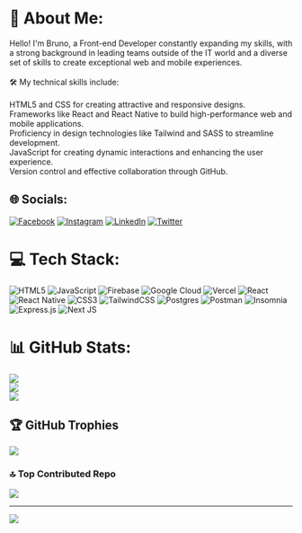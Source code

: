 # 💫 About Me:
Hello! I'm Bruno, a Front-end Developer constantly expanding my skills, with a strong background in leading teams outside of the IT world and a diverse set of skills to create exceptional web and mobile experiences.<br><br>🛠️ My technical skills include:<br><br>HTML5 and CSS for creating attractive and responsive designs.<br>Frameworks like React and React Native to build high-performance web and mobile applications.<br>Proficiency in design technologies like Tailwind and SASS to streamline development.<br>JavaScript for creating dynamic interactions and enhancing the user experience.<br>Version control and effective collaboration through GitHub.


## 🌐 Socials:
[![Facebook](https://img.shields.io/badge/Facebook-%231877F2.svg?logo=Facebook&logoColor=white)](https://facebook.com/bruno.viscay) [![Instagram](https://img.shields.io/badge/Instagram-%23E4405F.svg?logo=Instagram&logoColor=white)](https://instagram.com/brunoviscay) [![LinkedIn](https://img.shields.io/badge/LinkedIn-%230077B5.svg?logo=linkedin&logoColor=white)](https://linkedin.com/in/bruno-viscay) [![Twitter](https://img.shields.io/badge/Twitter-%231DA1F2.svg?logo=Twitter&logoColor=white)](https://twitter.com/bruno.tandil) 

# 💻 Tech Stack:
![HTML5](https://img.shields.io/badge/html5-%23E34F26.svg?style=for-the-badge&logo=html5&logoColor=white) ![JavaScript](https://img.shields.io/badge/javascript-%23323330.svg?style=for-the-badge&logo=javascript&logoColor=%23F7DF1E) ![Firebase](https://img.shields.io/badge/firebase-%23039BE5.svg?style=for-the-badge&logo=firebase) ![Google Cloud](https://img.shields.io/badge/GoogleCloud-%234285F4.svg?style=for-the-badge&logo=google-cloud&logoColor=white) ![Vercel](https://img.shields.io/badge/vercel-%23000000.svg?style=for-the-badge&logo=vercel&logoColor=white) ![React](https://img.shields.io/badge/react-%2320232a.svg?style=for-the-badge&logo=react&logoColor=%2361DAFB) ![React Native](https://img.shields.io/badge/react_native-%2320232a.svg?style=for-the-badge&logo=react&logoColor=%2361DAFB) ![CSS3](https://img.shields.io/badge/css3-%231572B6.svg?style=for-the-badge&logo=css3&logoColor=white) ![TailwindCSS](https://img.shields.io/badge/tailwindcss-%2338B2AC.svg?style=for-the-badge&logo=tailwind-css&logoColor=white) ![Postgres](https://img.shields.io/badge/postgres-%23316192.svg?style=for-the-badge&logo=postgresql&logoColor=white) ![Postman](https://img.shields.io/badge/Postman-FF6C37?style=for-the-badge&logo=postman&logoColor=white) ![Insomnia](https://img.shields.io/badge/Insomnia-black?style=for-the-badge&logo=insomnia&logoColor=5849BE) ![Express.js](https://img.shields.io/badge/express.js-%23404d59.svg?style=for-the-badge&logo=express&logoColor=%2361DAFB) ![Next JS](https://img.shields.io/badge/Next-black?style=for-the-badge&logo=next.js&logoColor=white)
# 📊 GitHub Stats:
![](https://github-readme-stats.vercel.app/api?username=bviscay&theme=dark&hide_border=false&include_all_commits=true&count_private=true)<br/>
![](https://github-readme-streak-stats.herokuapp.com/?user=bviscay&theme=dark&hide_border=false)<br/>
![](https://github-readme-stats.vercel.app/api/top-langs/?username=bviscay&theme=dark&hide_border=false&include_all_commits=true&count_private=true&layout=compact)

## 🏆 GitHub Trophies
![](https://github-profile-trophy.vercel.app/?username=bviscay&theme=onestar&no-frame=false&no-bg=false&margin-w=4)

### 🔝 Top Contributed Repo
![](https://github-contributor-stats.vercel.app/api?username=bviscay&limit=5&theme=dark&combine_all_yearly_contributions=true)

---
[![](https://visitcount.itsvg.in/api?id=bviscay&icon=0&color=0)](https://visitcount.itsvg.in)

<!-- Proudly created with GPRM ( https://gprm.itsvg.in ) -->
